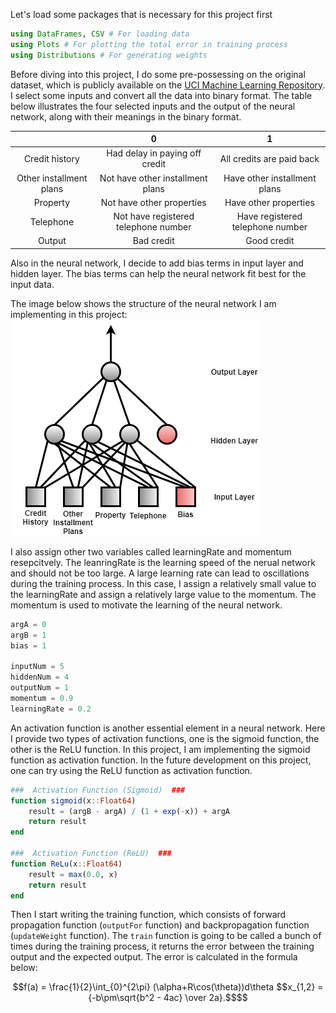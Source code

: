 Let's load some packages that is necessary for this project first

```julia
using DataFrames, CSV # For loading data
using Plots # For plotting the total error in training process
using Distributions # For generating weights
```

Before diving into this project, I do some pre-possessing on the original dataset, which is publicly available on the [UCI Machine Learning Repository](https://archive.ics.uci.edu/ml/datasets/statlog+(german+credit+data)).
I select some inputs and convert all the data into binary format. The table below illustrates the four selected inputs and the output of the neural network, along with their meanings in the binary format.

|            |      0      |      1       |
|:----------: | :-----------: |:------------:|
| Credit history | Had delay in paying off credit | All credits are paid back |
| Other installment plans | Not have other installment plans | Have other installment plans |
| Property | Not have other properties | Have other properties |
| Telephone | Not have registered telephone number | Have registered telephone number |
| Output | Bad credit | Good credit |

Also in the neural network, I decide to add bias terms in input layer and hidden layer. The bias terms can help the neural network fit best for the input data.

The image below shows the structure of the neural network I am implementing in this project:
![neural_network.png](img/neural_network.png)

I also assign other two variables called learningRate and momentum resepcitvely. The leanringRate is the learning speed of the nerual network and should not be too large. A large learning rate can lead to oscillations during the training process.
In this case, I assign a relatively small value to the learningRate and assign a relatively large value to the momentum. The momentum is used to motivate the learning of the neural network.

```julia
argA = 0
argB = 1
bias = 1

inputNum = 5
hiddenNum = 4
outputNum = 1
momentum = 0.9
learningRate = 0.2
```

An activation function is another essential element in a neural network. Here I provide two types of activation functions, one is the sigmoid function, the other is the ReLU function.
In this project, I am implementing the sigmoid function as activation function. In the future development on this project, one can try using the ReLU function as activation function.

```julia
###  Activation Function (Sigmoid)  ###
function sigmoid(x::Float64)
    result = (argB - argA) / (1 + exp(-x)) + argA
    return result
end

###  Activation Function (ReLU)  ###
function ReLu(x::Float64)
    result = max(0.0, x)
    return result
end
```

Then I start writing the training function, which consists of forward propagation function (`outputFor` function) and backpropagation function (`updateWeight` function).
The `train` function is going to be called a bunch of times during the training process, it returns the error between the training output and the expected output.
The error is calculated in the formula below:
```math
f(a) = \frac{1}{2}\int_{0}^{2\pi} (\alpha+R\cos(\theta))d\theta
$$x_{1,2} = {-b\pm\sqrt{b^2 - 4ac} \over 2a}.$$
```